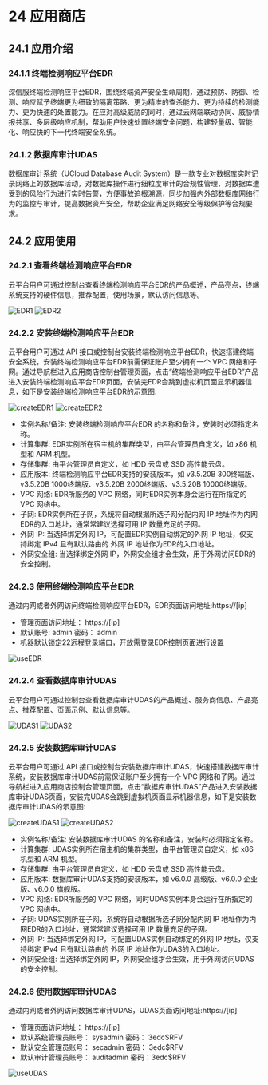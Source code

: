 # 24 应用商店

## 24.1 应用介绍

### 24.1.1 终端检测响应平台EDR

深信服终端检测响应平台EDR，围绕终端资产安全生命周期，通过预防、防御、检测、响应赋予终端更为细致的隔离策略、更为精准的查杀能力、更为持续的检测能力、更为快速的处置能力。在应对高级威胁的同时，通过云网端联动协同、威胁情报共享、多层级响应机制，帮助用户快速处置终端安全问题，构建轻量级、智能化、响应快的下一代终端安全系统。

### 24.1.2 数据库审计UDAS

数据库审计系统（UCloud Database Audit System）是一款专业对数据库实时记录网络上的数据库活动，对数据库操作进行细粒度审计的合规性管理，对数据库遭受到的风险行为进行实时告警，方便事故追根溯源，同步加强内外部数据库网络行为的监控与审计，提高数据资产安全，帮助企业满足网络安全等级保护等合规要求。

## 24.2 应用使用

### 24.2.1 查看终端检测响应平台EDR

云平台用户可通过控制台查看终端检测响应平台EDR的产品概述，产品亮点，终端系统支持的硬件信息，推荐配置，使用场景，默认访问信息等。

![EDR1](../images/userguide/EDR1.png)
![EDR2](../images/userguide/EDR2.png)

### 24.2.2 安装终端检测响应平台EDR

云平台用户可通过 API 接口或控制台安装终端检测响应平台EDR，快速搭建终端安全系统，安装终端检测响应平台EDR前需保证账户至少拥有一个 VPC 网络和子网。通过导航栏进入应用商店控制台管理页面，点击“终端检测响应平台EDR”产品进入安装终端检测响应平台EDR页面，安装完EDR会跳到虚拟机页面显示机器信息，如下是安装终端检测响应平台EDR的示意图:

![createEDR1](../images/userguide/createEDR1.png)
![createEDR2](../images/userguide/createEDR2.png)

* 实例名称/备注: 安装终端检测响应平台EDR 的名称和备注，安装时必须指定名称。
* 计算集群: EDR实例所在宿主机的集群类型，由平台管理员自定义，如 x86 机型和 ARM 机型。
* 存储集群: 由平台管理员自定义，如 HDD 云盘或 SSD 高性能云盘。
* 应用版本: 终端检测响应平台EDR支持的安装版本，如 v3.5.20B 300终端版、v3.5.20B 1000终端版、v3.5.20B 2000终端版、v3.5.20B 10000终端版。
* VPC 网络: EDR所服务的 VPC 网络，同时EDR实例本身会运行在所指定的 VPC 网络中。
* 子网: EDR实例所在子网，系统将自动根据所选子网分配内网 IP 地址作为内网EDR的入口地址，通常常建议选择可用 IP 数量充足的子网。
* 外网 IP: 当选择绑定外网 IP，可配置EDR实例自动绑定的外网 IP 地址，仅支持绑定 IPv4 且有默认路由的 外网 IP 地址作为EDR的入口地址。
* 外网安全组: 当选择绑定外网 IP，外网安全组才会生效，用于外网访问EDR的安全控制。

### 24.2.3 使用终端检测响应平台EDR

通过内网或者外网访问终端检测响应平台EDR，EDR页面访问地址:https://[ip]

* 管理页面访问地址： https://[ip]
* 默认账号: admin 密码： admin 
* 机器默认锁定22远程登录端口，开放需登录EDR控制页面进行设置

![useEDR](../images/userguide/useEDR.png)

### 24.2.4 查看数据库审计UDAS

云平台用户可通过控制台查看数据库审计UDAS的产品概述、服务商信息、产品亮点、推荐配置、页面示例、默认信息等。

![UDAS1](../images/userguide/UDAS1.png)
![UDAS2](../images/userguide/UDAS2.png)

### 24.2.5 安装数据库审计UDAS

云平台用户可通过 API 接口或控制台安装数据库审计UDAS，快速搭建数据库审计系统，安装数据库审计UDAS前需保证账户至少拥有一个 VPC 网络和子网。通过导航栏进入应用商店控制台管理页面，点击“数据库审计UDAS”产品进入安装数据库审计UDAS页面，安装完UDAS会跳到虚拟机页面显示机器信息，如下是安装数据库审计UDAS的示意图:

![createUDAS1](../images/userguide/createUDAS1.png)
![createUDAS2](../images/userguide/createUDAS2.png)

* 实例名称/备注: 安装数据库审计UDAS 的名称和备注，安装时必须指定名称。
* 计算集群: UDAS实例所在宿主机的集群类型，由平台管理员自定义，如 x86 机型和 ARM 机型。
* 存储集群: 由平台管理员自定义，如 HDD 云盘或 SSD 高性能云盘。
* 应用版本: 数据库审计UDAS支持的安装版本，如 v6.0.0 高级版、v6.0.0 企业版、v6.0.0 旗舰版。
* VPC 网络: EDR所服务的 VPC 网络，同时UDAS实例本身会运行在所指定的 VPC 网络中。
* 子网: UDAS实例所在子网，系统将自动根据所选子网分配内网 IP 地址作为内网EDR的入口地址，通常常建议选择可用 IP 数量充足的子网。
* 外网 IP: 当选择绑定外网 IP，可配置UDAS实例自动绑定的外网 IP 地址，仅支持绑定 IPv4 且有默认路由的 外网 IP 地址作为UDAS的入口地址。
* 外网安全组: 当选择绑定外网 IP，外网安全组才会生效，用于外网访问UDAS的安全控制。

### 24.2.6 使用数据库审计UDAS

通过内网或者外网访问数据库审计UDAS，UDAS页面访问地址:https://[ip]

* 管理页面访问地址： https://[ip]
* 默认系统管理员账号： sysadmin 密码： 3edc$RFV
* 默认安全管理员账号： secadmin 密码： 3edc$RFV
* 默认审计管理员账号： auditadmin 密码：3edc$RFV

![useUDAS](../images/userguide/useUDAS.png)